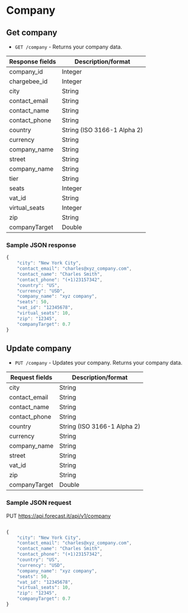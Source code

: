 # Company

## Get company

- `GET /company` - Returns your company data.

| Response fields | Description/format          |
| --------------- | --------------------------- |
| company_id      | Integer                     |
| chargebee_id    | Integer                     |
| city            | String                      |
| contact_email   | String                      |
| contact_name    | String                      |
| contact_phone   | String                      |
| country         | String (ISO 3166-1 Alpha 2) |
| currency        | String                      |
| company_name    | String                      |
| street          | String                      |
| company_name    | String                      |
| tier            | String                      |
| seats           | Integer                     |
| vat_id          | String                      |
| virtual_seats   | Integer                     |
| zip             | String                      |
| companyTarget   | Double                      |

### Sample JSON response

```javascript
{
    "city": "New York City",
    "contact_email": "charles@xyz_company.com",
    "contact_name": "Charles Smith",
    "contact_phone": "(+1)23157342",
    "country": "US",
    "currency": "USD",
    "company_name": "xyz company",
    "seats": 50,
    "vat_id": "12345678",
    "virtual_seats": 10,
    "zip": "12345",
    "companyTarget": 0.7
}
```

## Update company

- `PUT /company` - Updates your company. Returns your company data.

| Request fields | Description/format          |
| -------------- | --------------------------- |
| city           | String                      |
| contact_email  | String                      |
| contact_name   | String                      |
| contact_phone  | String                      |
| country        | String (ISO 3166-1 Alpha 2) |
| currency       | String                      |
| company_name   | String                      |
| street         | String                      |
| vat_id         | String                      |
| zip            | String                      |
| companyTarget  | Double                      |

### Sample JSON request

PUT https://api.forecast.it/api/v1/company

```javascript

{
    "city": "New York City",
    "contact_email": "charles@xyz_company.com",
    "contact_name": "Charles Smith",
    "contact_phone": "(+1)23157342",
    "country": "US",
    "currency": "USD",
    "company_name": "xyz company",
    "seats": 50,
    "vat_id": "12345678",
    "virtual_seats": 10,
    "zip": "12345",
    "companyTarget": 0.7
}
```
